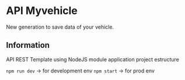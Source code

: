 # API Myvehicle

New generation to save data of your vehicle.

## Information

API REST Template using NodeJS module application project estructure

`npm run dev` -> for development env
`npm start` -> for prod env